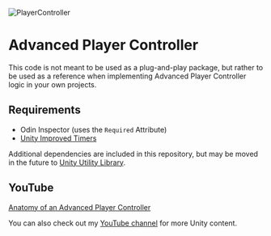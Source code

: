 ![PlayerController](https://github.com/user-attachments/assets/10d61ea9-93bb-4c97-9636-0f95ba15653f)
# Advanced Player Controller

This code is not meant to be used as a plug-and-play package, but rather to be used as a reference 
when implementing Advanced Player Controller logic in your own projects.

## Requirements

- Odin Inspector (uses the `Required` Attribute)
- [Unity Improved Timers](https://github.com/adammyhre/Unity-Improved-Timers)

Additional dependencies are included in this repository, but may be moved in the future to [Unity Utility Library](https://github.com/adammyhre/Unity-Utils).

## YouTube

[Anatomy of an Advanced Player Controller](https://youtu.be/jSauntZrQro)

You can also check out my [YouTube channel](https://www.youtube.com/@git-amend?sub_confirmation=1) for more Unity content.
